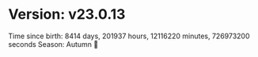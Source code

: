 # Version: v23.0.13
Time since birth: 8414 days, 201937 hours, 12116220 minutes, 726973200 seconds
Season: Autumn 🍁
